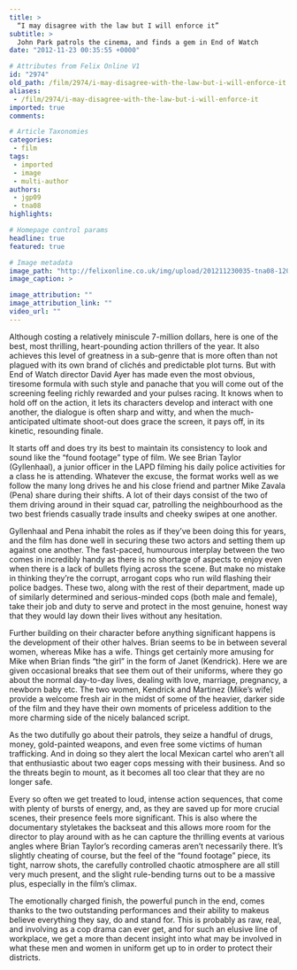 ```yaml
---
title: >
  “I may disagree with the law but I will enforce it”
subtitle: >
  John Park patrols the cinema, and finds a gem in End of Watch
date: "2012-11-23 00:35:55 +0000"

# Attributes from Felix Online V1
id: "2974"
old_path: /film/2974/i-may-disagree-with-the-law-but-i-will-enforce-it
aliases:
 - /film/2974/i-may-disagree-with-the-law-but-i-will-enforce-it
imported: true
comments:

# Article Taxonomies
categories:
 - film
tags:
 - imported
 - image
 - multi-author
authors:
 - jgp09
 - tna08
highlights:

# Homepage control params
headline: true
featured: true

# Image metadata
image_path: "http://felixonline.co.uk/img/upload/201211230035-tna08-120923-end-of-watch-600-1348425270.jpg"
image_caption: >

image_attribution: ""
image_attribution_link: ""
video_url: ""
---
```


Although costing a relatively miniscule 7-million dollars, here is one of the best, most thrilling, heart-pounding action thrillers of the year. It also achieves this level of greatness in a sub-genre that is more often than not plagued with its own brand of clichés and predictable plot turns. But with End of Watch director David Ayer has made even the most obvious, tiresome formula with such style and panache that you will come out of the screening feeling richly rewarded and your pulses racing. It knows when to hold off on the action, it lets its characters develop and interact with one another, the dialogue is often sharp and witty, and when the much-anticipated ultimate shoot-out does grace the screen, it pays off, in its kinetic, resounding finale.

It starts off and does try its best to maintain its consistency to look and sound like the “found footage” type of film. We see Brian Taylor (Gyllenhaal), a junior officer in the LAPD filming his daily police activities for a class he is attending. Whatever the excuse, the format works well as we follow the many long drives he and his close friend and partner Mike Zavala (Pena) share during their shifts. A lot of their days consist of the two of them driving around in their squad car, patrolling the neighbourhood as the two best friends casually trade insults and cheeky swipes at one another.

Gyllenhaal and Pena inhabit the roles as if they’ve been doing this for years, and the film has done well in securing these two actors and setting them up against one another. The fast-paced, humourous interplay between the two comes in incredibly handy as there is no shortage of aspects to enjoy even when there is a lack of bullets flying across the scene. But make no mistake in thinking they’re the corrupt, arrogant cops who run wild flashing their police badges. These two, along with the rest of their department, made up of similarly determined and serious-minded cops (both male and female), take their job and duty to serve and protect in the most genuine, honest way that they would lay down their lives without any hesitation.

Further building on their character before anything significant happens is the development of their other halves. Brian seems to be in between several women, whereas Mike has a wife. Things get certainly more amusing for Mike when Brian finds “the girl” in the form of Janet (Kendrick). Here we are given occasional breaks that see them out of their uniforms, where they go about the normal day-to-day lives, dealing with love, marriage, pregnancy, a newborn baby etc. The two women, Kendrick and Martinez (Mike’s wife) provide a welcome fresh air in the midst of some of the heavier, darker side of the film and they have their own moments of priceless addition to the more charming side of the nicely balanced script.

As the two dutifully go about their patrols, they seize a handful of drugs, money, gold-painted weapons, and even free some victims of human trafficking. And in doing so they alert the local Mexican cartel who aren’t all that enthusiastic about two eager cops messing with their business. And so the threats begin to mount, as it becomes all too clear that they are no longer safe.

Every so often we get treated to loud, intense action sequences, that come with plenty of bursts of energy, and, as they are saved up for more crucial scenes, their presence feels more significant. This is also where the documentary styletakes the backseat and this allows more room for the director to play around with as he can capture the thrilling events at various angles where Brian Taylor’s recording cameras aren’t necessarily there. It’s slightly cheating of course, but the feel of the “found footage” piece, its tight, narrow shots, the carefully controlled chaotic atmosphere are all still very much present, and the slight rule-bending turns out to be a massive plus, especially in the film’s climax.

The emotionally charged finish, the powerful punch in the end, comes thanks to the two outstanding performances and their ability to makeus believe everything they say, do and stand for. This is probably as raw, real, and involving as a cop drama can ever get, and for such an elusive line of workplace, we get a more than decent insight into what may be involved in what these men and women in uniform get up to in order to protect their districts.
